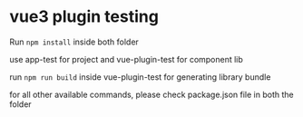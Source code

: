 # vue3 plugin testing

Run `npm install` inside both folder

use app-test for project and vue-plugin-test for component lib

run `npm run build` inside vue-plugin-test for generating library bundle

for all other available commands, please check package.json file in both the folder

